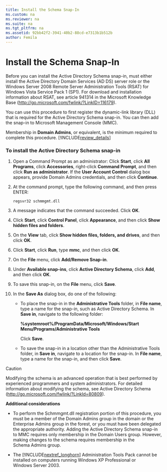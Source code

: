 ```yaml
---
title: Install the Schema Snap-In
ms.custom: na
ms.reviewer: na
ms.suite: na
ms.tgt_pltfrm: na
ms.assetid: 92bb42f2-3941-40b2-88cd-e7313b1b512b
author: Femila
---
```

# Install the Schema Snap-In
  Before you can install the Active Directory Schema snap\-in, must either install the Active Directory Domain Services \(AD DS\) server role or the Windows Server 2008 Remote Server Administration Tools \(RSAT\) for Windows Vista Service Pack 1 \(SP1\). For download and installation information about RSAT, see article 941314 in the Microsoft Knowledge Base \([http:\/\/go.microsoft.com\/fwlink\/?LinkID\=116179](http://go.microsoft.com/fwlink/?LinkID=116179)\).  
  
 You can use this procedure to first register the dynamic\-link library \(DLL\) that is required for the Active Directory Schema snap\-in. You can then add the snap\-in to Microsoft Management Console \(MMC\).  
  
 Membership in **Domain Admins**, or equivalent, is the minimum required to complete this procedure. [!INCLUDE[review_details](../Token/review_details_md.md)]  
  
### To install the Active Directory Schema snap\-in  
  
1.  Open a Command Prompt as an administrator: Click **Start**, click **All Programs**, click **Accessories**, right\-click **Command Prompt**, and then click **Run as administrator**. If the **User Account Control** dialog box appears, provide Domain Admins credentials, and then click **Continue**.  
  
2.  At the command prompt, type the following command, and then press ENTER:  
  
     `regsvr32 schmmgmt.dll`  
  
3.  A message indicates that the command succeeded. Click **OK**.  
  
4.  Click **Start**, click **Control Panel**, click **Appearance**, and then click **Show hidden files and folders**.  
  
5.  On the **View** tab, click **Show hidden files, folders, and drives**, and then click **OK**.  
  
6.  Click **Start**, click **Run**, type **mmc**, and then click **OK**.  
  
7.  On the **File** menu, click **Add\/Remove Snap\-in**.  
  
8.  Under **Available snap\-ins**, click **Active Directory Schema**, click **Add**, and then click **OK**.  
  
9. To save this snap\-in, on the **File** menu, click **Save**.  
  
10. In the **Save As** dialog box, do one of the following:  
  
    -   To place the snap\-in in the **Administrative Tools** folder, in **File name**, type a name for the snap\-in, such as Active Directory Schema. In **Save in**, navigate to the following folder:  
  
         **%systemroot%\/ProgramData\/Microsoft\/Windows\/Start Menu\/Programs\/Administrative Tools**  
  
         Click **Save**.  
  
    -   To save the snap\-in in a location other than the Administrative Tools folder, in **Save in**, navigate to a location for the snap\-in. In **File name**, type a name for the snap\-in, and then click **Save**.  
  
> [!CAUTION]  
>  Modifying the schema is an advanced operation that is best performed by experienced programmers and system administrators. For detailed information about modifying the schema, see Active Directory Schema \([http:\/\/go.microsoft.com\/fwlink\/?LinkId\=80809](http://go.microsoft.com/fwlink/?LinkId=80809)\).  
  
 **Additional considerations**  
  
-   To perform the Schmmgmt.dll registration portion of this procedure, you must be a member of the Domain Admins group in the domain or the Enterprise Admins group in the forest, or you must have been delegated the appropriate authority. Adding the Active Directory Schema snap\-in to MMC requires only membership in the Domain Users group. However, making changes to the schema requires membership in the Schema Admins group.  
  
-   The [!INCLUDE[nextref_longhorn](../Token/nextref_longhorn_md.md)] Administration Tools Pack cannot be installed on computers running Windows XP Professional or Windows Server 2003.  
  
  